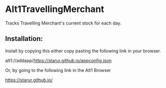 # Alt1TravellingMerchant

Tracks Travelling Merchant's current stock for each day.

## Installation:
Install by copying this either copy pasting the following link in your browser. 

alt1://addapp/https://starur.github.io/appconfig.json

Or, by going to the following link in the Alt1 Browser

https://starur.github.io/

